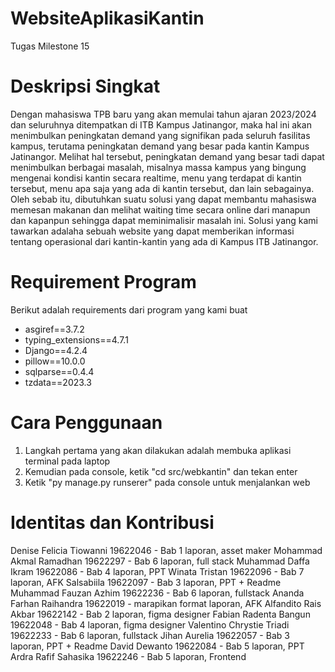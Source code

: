 # WebsiteAplikasiKantin
Tugas Milestone 15

# Deskripsi Singkat
Dengan mahasiswa TPB baru yang akan memulai tahun ajaran 2023/2024 dan seluruhnya ditempatkan di ITB Kampus Jatinangor, maka hal ini akan menimbulkan peningkatan demand yang signifikan pada seluruh fasilitas kampus, terutama peningkatan demand yang besar pada kantin Kampus Jatinangor. Melihat hal tersebut, peningkatan demand yang besar tadi dapat menimbulkan berbagai masalah, misalnya massa kampus yang bingung mengenai kondisi kantin secara realtime, menu yang terdapat di kantin tersebut, menu apa saja yang ada di kantin tersebut, dan lain sebagainya. Oleh sebab itu, dibutuhkan suatu solusi yang dapat membantu mahasiswa memesan makanan dan melihat waiting time secara online dari manapun dan kapanpun sehingga dapat meminimalisir masalah ini. Solusi yang kami tawarkan adalaha sebuah website yang dapat memberikan informasi tentang operasional dari kantin-kantin yang ada di Kampus ITB Jatinangor.

# Requirement Program
Berikut adalah requirements dari program yang kami buat
* asgiref==3.7.2
* typing_extensions==4.7.1
* Django==4.2.4
* pillow==10.0.0
* sqlparse==0.4.4
* tzdata==2023.3

# Cara Penggunaan
1. Langkah pertama yang akan dilakukan adalah membuka aplikasi terminal pada laptop
2. Kemudian pada console, ketik "cd src/webkantin" dan tekan enter
3. Ketik "py manage.py runserer" pada console untuk menjalankan web

# Identitas dan Kontribusi
Denise Felicia Tiowanni	    19622046 - Bab 1 laporan, asset maker
Mohammad Akmal Ramadhan	    19622297 - Bab 6 laporan, full stack
Muhammad Daffa Ikram	    19622086 - Bab 4 laporan, PPT
Winata Tristan              19622096 - Bab 7 laporan, AFK
Salsabiila	                19622097 - Bab 3 laporan, PPT + Readme
Muhammad Fauzan Azhim	    19622236 - Bab 6 laporan, fullstack
Ananda Farhan Raihandra	    19622019 - marapikan format laporan, AFK
Alfandito Rais Akbar	    19622142 - Bab 2 laporan, figma designer
Fabian Radenta Bangun	    19622048 - Bab 4 laporan, figma designer
Valentino Chrystie Triadi	19622233 - Bab 6 laporan, fullstack
Jihan Aurelia	            19622057 - Bab 3 laporan, PPT + Readme
David Dewanto	            19622084 - Bab 5 laporan, PPT
Ardra Rafif Sahasika	    19622246 - Bab 5 laporan, Frontend

